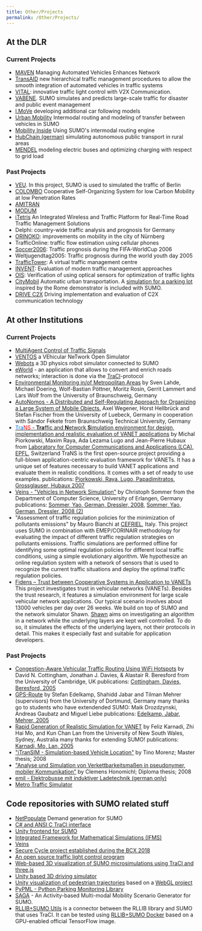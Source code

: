 ```yaml
---
title: Other/Projects
permalink: /Other/Projects/
---
```


## At the DLR

### Current Projects

- [MAVEN](http://www.maven-its.eu/) Managing Automated Vehicles
  Enhances Network
- [TransAID](https://ec.europa.eu/inea/en/horizon-2020/projects/H2020-Transport/Automated-Road-Transport/TransAID)
  new hierarchical traffic management procedures to allow the smooth
  integration of automated vehicles in traffic systems
- [VITAL](http://www.dlr.de/fs/en/desktopdefault.aspx/tabid-10496/18188_read-42579/):
  innovative traffic light control with V2X Communication.
- [VABENE](http://www.dlr.de/vabene/en/). SUMO simulates and predicts
  large-scale traffic for disaster and public event management
- [I.MoVe](http://verkehrsforschung.dlr.de/de/projekte/imove)
  developing additional car following models
- [Urban Mobility](http://www.urmo.info/) Intermodal routing and
  modeling of transfer between vehicles in SUMO
- [Mobility Inside](http://www.mobilityinside.de/) Using SUMO's
  intermodal routing engine
- [HubChain (german)](http://komob.de/projekte/hub-chain/) simulating
  autonomous public transport in rural areas
- [MENDEL](http://mendel-projekt.de/en/home-2/) modeling electric
  buses and optimizing charging with respect to grid load

### Past Projects

- [VEU](http://www.dlr.de/VEU/en/). In this project, SUMO is used to
  simulated the traffic of Berlin
- [COLOMBO](http://www.colombo-fp7.eu/) Cooperative Self-Organizing
  System for low Carbon Mobility at low Penetration Rates
- [AMITRAN](http://www.amitran.eu/)
- [MODUM](http://modum-project.eu/)
- [iTetris](http://www.ict-itetris.eu/) An Integrated Wireless and
  Traffic Platform for Real-Time Road Traffic Management Solutions
- Delphi: country-wide traffic analysis and prognosis for Germany
- [ORINOKO](http://www.orinoko.info/): improvements on mobility in the
  city of Nürnberg
- TrafficOnline: traffic flow estimation using cellular phones
- [Soccer2006](http://www.dlr.de/desktopdefault.aspx/tabid-1296/):
  Traffic prognosis during the FIFA-WorldCup 2006
- Weltjugendtag2005: Traffic prognosis during the world youth day 2005
- [TrafficTower](http://www.traffic-tower.de/vf/forschung/leitprojekte/traffic_tower):
  A virtual traffic management centre
- [INVENT](http://www.invent-online.de/): Evaluation of modern traffic
  management approaches
- [OIS](http://www.dlr.de/vf/forschung/projekte/ois): Verification of
  using optical sensors for optimization of traffic lights
- [CityMobil](http://www.citymobil.org/) Automatic urban
  transportation. A [simulation for a parking lot](../Tutorials/CityMobil.md) inspired by the Rome
  demonstrator is included with SUMO.
- [DRIVE C2X](http://www.drive-c2x.eu/project) Driving implementation
  and evaluation of C2X communication technology

## At other Institutions

### Current Projects

- [MultiAgent Control of Traffic
  Signals](https://github.com/k0emt/macts)
- [VENTOS](http://maniam.github.io/VENTOS/) a VEhicular NeTwork Open
  Simulator
- [Webots](https://www.cyberbotics.com/) a 3D physics robot simulator
  connected to SUMO
- [eWorld](http://eworld.sourceforge.net/) - an application that
  allows to convert and enrich roads networks; interaction is done via
  the [TraCI](../TraCI.md)-protocol
- [Environmental Monitoring in/of Metropolitan Areas](http://www.ibr.cs.tu-bs.de/projects/emma/index.xml?lang=en)
  by Sven Lahde, Michael Doering, Wolf-Bastian Pöttner, Moritz Rosin,
  Gerrit Lammert and Lars Wolf from the University of Braunschweig,
  Germany
- [AutoNomos - A Distributed and Self-Regulating Approach for Organizing a Large System of Mobile Objects.](http://www.auto-nomos.de) Axel Wegener, Horst Hellbrück
  and Stefan Fischer from the University of Luebeck, Germany in
  cooperation with Sándor Fekete from Braunschweig Technical
  University, Germany
- [<font color="#0174DF">Tra</font><font color="#FF0000">NS</font> -
  <strong>Tra</strong>ffic and <strong>N</strong>etwork
  <strong>S</strong>imulation environment for design, implementation
  and realistic evaluation of VANET
  applications](http://trans.epfl.ch)
  by Michal Piorkowski, Maxim Raya, Ada Lezama Lugo and Jean-Pierre
  Hubaux from [Laboratory for Computer Communications and Applications
  (LCA)](http://lcawww.epfl.ch), [EPFL](http://www.epfl.ch),
  Switzerland
  TraNS is the first open-source project providing a full-blown
  application-centric evaluation framework for VANETs. It has a unique
  set of features necessary to build VANET applications and evaluate
  them in realistic conditions. It comes with a set of ready to use
  examples.
  publications: [Piorkowski, Raya, Lugo, Papadimitratos, Grossglauser,
  Hubaux
  2007](../Publications.md#piorkowskirayalugopapadimitratosgrossglauserhubaux2007)
- [Veins - "Vehicles in Network Simulation"](http://www7.informatik.uni-erlangen.de/veins/)
  by Christoph Sommer from the Department of Computer Science,
  University of Erlangen, Germany
  publications: [Sommer, Yao, German, Dressler, 2008](../Publications.md#sommeryaogermandressler2008), [Sommer,
  Yao, German, Dressler, 2008
  (2)](../Publications.md#sommeryaogermandressler2008_2)
- "Assessment of traffic regulation policies for the minimization of
  pollutants emissions"
  by Mauro Bianchi at [CEFRIEL](http://www.cefriel.it/), Italy.
  This project uses SUMO in combination with EMEP/CORINAIR methodology
  for evaluating the impact of different traffic regulation strategies
  on pollutants emissions. Traffic simulations are performed offline
  for identifying some optimal regulation policies for different local
  traffic conditions, using a simple evolutionary algorithm. We
  hypothesize an online regulation system with a network of sensors
  that is used to recognize the current traffic situations and deploy
  the optimal traffic regulation policies.
- [Fidens – Trust between Cooperative Systems in Application to VANETs](http://www.ldv.ei.tum.de/fidens/)
  This project investigates trust in vehicular networks (VANETs).
  Besides the trust research, it features a simulation environment for
  large scale vehicular network applications. Our typical scenario
  involves about 13000 vehicles per day over 26 weeks. We build on top
  of SUMO and the network simulator Shawn.
  [Shawn](http://shawn.sourceforge.net) aims on investigating an
  algorithm in a network while the underlying layers are kept well
  controlled. To do so, it simulates the effects of the underlying
  layers, not their protocols in detail. This makes it especially fast
  and suitable for application developers.

### Past Projects

- [Congestion-Aware Vehicular Traffic Routing Using WiFi Hotspots](http://www.cl.cam.ac.uk/Research/DTG/research/sentient/vehicles.php)
  by David N. Cottingham, Jonathan J. Davies, & Alastair R. Beresford
  from the University of Cambridge, UK
  publications: [Cottingham, Davies, Beresford,
  2005](../Publications.md#cottinghamdaviesberesford2005)
- [GPS-Route](http://ls5-www.cs.uni-dortmund.de/~edelkamp/gpsroute/)
  by Stefan Edelkamp, Shahidd Jabar and Tilman Mehrer (supervisors)
  from the University of Dortmund, Germany
  many thanks go to students who have extendended SUMO: Maik
  Drozdzynski, Andreas Gaubatz and Miguel Liebe
  publications: [Edelkamp, Jabar, Mehrer, 2005](../Publications.md#edelkampjabarmehrer2005)
- [Rapid Generation of Realistic Simulation for VANET](http://www.cse.unsw.edu.au/~klan/move/)
  by Feliz Karnadi, Zhi Hai Mo, and Kun Chan Lan from the University
  of New South Wales, Sydney, Australia
  many thanks for extending SUMO\!
  publications: [Karnadi, Mo, Lan,
  2005](../Publications.md#karnadimolan2005)
- ["iTranSIM - Simulation-based Vehicle
  Location"](https://www.cs.tcd.ie/publications/tech-reports/reports.07/TCD-CS-2007-56.pdf)
  by Tino Morenz; Master thesis; 2008
- ["Analyse und Simulation von Verkettbarkeitsmaßen in pseudonymer,
  mobiler
  Kommunikation"](http://sumo.sf.net/docs/Analyse_Verkettbarkeit.pdf)
  by Clemens Honomichl; Diploma thesis; 2008
- [emil - Elektrobusse mit induktiver Ladetechnik (german only)](http://www.verkehr-bs.de/unternehmen/forschungsprojekt-emil.html)
- [Metro Traffic Simulator](https://tech.d-itlab.co.jp/author/osamumasutani/)

## Code repositories with SUMO related stuff

- [NetPopulate](https://github.com/maslab-ufrgs/net-populate) Demand
  generation for SUMO
- [C\# and ANSI C TraCI interface](https://github.com/CodingConnected/CodingConnected.Traci)
- [Unity frontend for SUMO](https://github.com/Andrew-Stebel/Unity-SUMO)
- [Integrated Framework for Mathematical Simulations (IFMS)](https://github.com/nitindesh/IFMS)
- [Veins](https://github.com/sommer/veins)
- [Secure Cycle project established during the BCX 2018](https://github.com/kratz00/bcx18_secureCycle)
- [An open source traffic light control program](https://github.com/MartijnHarmenzon/openTLC)
- [Web-based 3D visualization of SUMO microsimulations using TraCI and three.js](https://github.com/sidewalklabs/sumo-web3d)
- [Unity based 3D driving simulator](https://github.com/DarraghMac97/Real-time-Traffic-Simulation-with-3D-Visualisation)
- [Unity visualization of pedestrian trajectories](https://github.com/danielbuechele/SumoVizUnity) based on a [WebGL project](https://github.com/danielbuechele/SumoViz3D)
- [PyPML - Python Parking Monitoring Library](https://github.com/lcodeca/PyPML)
- [SAGA](https://github.com/lcodeca/SUMOActivityGen) - An Activity-based Multi-modal Mobility Scenario Generator for SUMO.
- [RLLIB+SUMO Utils](https://github.com/lcodeca/rllibsumoutils) is a connector between the RLLIB library and SUMO that uses TraCI. It can be tested using [RLLIB+SUMO Docker](https://github.com/lcodeca/rllibsumodocker) based on a GPU-enabled official TensorFlow image.
